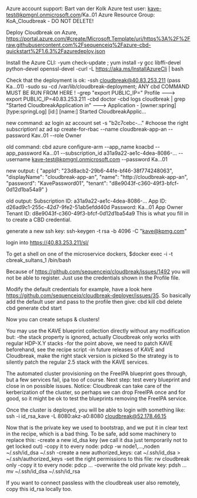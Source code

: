 Azure account support: Bart van der Kolk
Azure test user: kave-test@kpmgnl.onmicrosoft.com/Ka..01
Azure Resource Group: KoA_Cloudbreak - DO NOT DELETE!

Deploy Cloudbreak on Azure, https://portal.azure.com/#create/Microsoft.Template/uri/https%3A%2F%2Fraw.githubusercontent.com%2Fsequenceiq%2Fazure-cbd-quickstart%2F1.6.3%2Fazuredeploy.json

Install the Azure CLI:
-yum check-update ; yum install -y gcc libffi-devel python-devel openssl-devel
-curl -L https://aka.ms/InstallAzureCli | bash

Check that the deployment is ok:
-ssh cloudbreak@40.83.253.211 (pass Ka...01)
-sudo su
-cd /var/lib/cloudbreak-deployment; ANY cbd COMMAND MUST BE RUN FROM HERE !
-grep "export PUBLIC_IP=" Profile ---> export PUBLIC_IP=40.83.253.211
-cbd doctor
-cbd logs cloudbreak | grep "Started CloudbreakApplication in" ---> Application - [owner:spring] [type:springLog] [id:] [name:] Started CloudbreakApplic...

new command:
az login
az account set -s "b2c7cebc-..." #choose the right subscription!
az ad sp create-for-rbac --name cloudbreak-app-an --password Kav..01 --role Owner

old command:
cbd azure configure-arm --app_name koacbd --app_password Ka...01 --subscription_id a31a9a22-ae1c-4dea-8086-... --username kave-test@kpmgnl.onmicrosoft.com --password Ka...01

new output:
{
  "appId": "23d8acb2-29b6-44fe-bf46-38f774248063",
  "displayName": "cloudbreak-app-an",
  "name": "http://cloudbreak-app-an",
  "password": "KavePassword01",
  "tenant": "d8e9043f-c360-49f3-bfcf-0d12d1ba54a9"
}

old output:
Subscription ID: a31a9a22-ae1c-4dea-8086-...
App ID: d26ad9c1-255c-42d7-9fe2-51ab5efdd40d
Password: Ka...01
App Owner Tenant ID: d8e9043f-c360-49f3-bfcf-0d12d1ba54a9
This is what you fill in to create a CBD credential.

generate a new ssh key: ssh-keygen -t rsa -b 4096 -C "kave@kpmg.com"

login into https://40.83.253.211/sl/

To get a shell on one of the microservice dockers, $docker exec -i -t cbreak_sultans_1 /bin/bash

Because of https://github.com/sequenceiq/cloudbreak/issues/1492 you will not be able to register. Just use the credentials shown in the Profile file.

Modify the default credentials for example, have a look here https://github.com/sequenceiq/cloudbreak-deployer/issues/35. So basically add the default user and pass to the profile then give:
cbd kill
cbd delete
cbd generate
cbd start

Now you can create setups & clusters!

You may use the KAVE blueprint collection directly without any modification but:
-the stack property is ignored, actually Cloudbreak only works with regular HDP-X.Y stacks
-for the point above, we need to patch KAVE beforehand, see the recipe script
-in future releases of KAVE and Cloudbreak, make the right stack version is picked
So the strategy is to silently patch the regular 2.5 stack with the KAVE services.

The automated cluster provisioning on the FreeIPA blueprint goes through, but a few services fail, ipa too of course. Next step: test every blueprint and close in on possible issues. Notice: Cloudbreak can take care of the kerberization of the cluster, so perhaps we can drop FreeIPA once and for good, so it might be ok to test the blueprints removing the FreeIPA service.

Once the cluster is deployed, you will be able to login with something like:
ssh -i id_rsa_kave -L 8080:akz-a0:8080 cloudbreak@52.178.46.15

Now that is the private key we used to bootstrap, and we put it in clear text in the recipe, which is a bad thing. To be safe, add some machinery to replace this:
-create a new id_dsa key (we call it dsa just temporarily not to get locked out)
-copy it to every node: pdcp -w node1,...,noden ~/.ssh/id_dsa ~/.ssh
-create a new authorized_keys: cat ~/.ssh/id_dsa > ~/.ssh/authorized_keys
-set the right permissions to this file: rw cloudbreak only
-copy it to every node: pdcp ...
-overwrite the old private key: pdsh ... mv ~/.ssh/id_dsa ~/.ssh/id_rsa

If you want to connect passless with the cloudbreak user also remotely, copy this id_rsa locally too.
